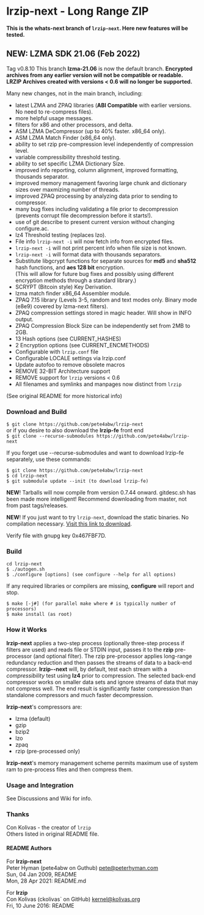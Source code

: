 lrzip-next - Long Range ZIP
======================

**This is the whats-next branch of `lrzip-next`. Here new features will be tested.**

## NEW: LZMA SDK 21.06 (Feb 2022)

Tag v0.8.10
This branch **lzma-21.06** is now the default branch.
**Encrypted archives from any earlier version will not be compatible or readable.**
**LRZIP Archives created with versions < 0.6 will no longer be supported.**

Many new changes, not in the main branch, including:
* latest LZMA and ZPAQ libraries (**ABI Compatible** with earlier versions. No need to re-compress files).
* more helpful usage messages.
* filters for x86 and other processors, and delta.
* ASM LZMA DeCompressor (up to 40% faster. x86_64 only).
* ASM LZMA Match Finder (x86_64 only).
* ability to set rzip pre-compression level independently of compression level.
* variable compressibility threshold testing.
* ability to set specific LZMA Dictionary Size.
* improved info reporting, column alignment, improved formatting, thousands separator.
* improved memory management favoring large chunk and dictionary sizes over maxmizing number of threads.
* improved ZPAQ processing by analyzing data prior to sending to compressor.
* many bug fixes including validating a file prior to decompression (prevents corrupt file decompression before it starts!).
* use of git describe to present current version without changing configure.ac.
* lz4 Threshold testing (replaces lzo).
* File info `lrzip-next -i` will now fetch info from encrypted files.
* `lrzip-next -i` will not print percent info when file size is not known.
* `lrzip-next -i` will format data with thousands separators.
* Substitute libgcrypt functions for separate sources for **md5** and **sha512** hash functions, and **aes 128 bit** encryption.\
(This will allow for future bug fixes and possibly using different encryption methods through a standard library.)
* SCRYPT (Bitcoin style) Key Derivation.
* lzma match finder x86_64 Assembler module.
* ZPAQ 7.15 library (Levels 3-5, random and text modes only. Binary mode (e8e9) covered by lzma-next filters).
* ZPAQ compression settings stored in magic header. Will show in INFO output.
* ZPAQ Compression Block Size can be independently set from 2MB to 2GB.
* 13 Hash options (see CURRENT_HASHES)
* 2 Encryption options (see CURRENT_ENCMETHODS)
* Configurable with `lrzip.conf` file
* Configurable LOCALE settings via lrzip.conf
* Update autofoo to remove obsolete macros
* REMOVE 32-BIT Architecture support
* REMOVE support for `lrzip` versions < 0.6
* All filenames and symlinks and manpages now distinct from `lrzip`

(See original README for more historical info)

### Download and Build
`$ git clone https://github.com/pete4abw/lrzip-next`\
or if you desire to also download the **lrzip-fe** front end\
`$ git clone --recurse-submodules https://github.com/pete4abw/lrzip-next`

If you forget use --recurse-submodules and want to download lrzip-fe separately, use these commands:
```
$ git clone https://github.com/pete4abw/lrzip-next
$ cd lrzip-next
$ git submodule update --init (to download lrzip-fe)
```
**NEW**! Tarballs will now compile from version 0.7.44 onward. gitdesc.sh has been made
more intelligent! Recommend downloading from master, not from past tags/releases.

**NEW**! If you just want to try `lrzip-next`, download the static binaries. No compilation
necessary. [Visit this link to download](https://peterhyman.com/download/lrzip-next/).

Verify file with gnupg key 0x467FBF7D.

### Build
```
cd lrzip-next
$ ./autogen.sh
$ ./configure [options] (see configure --help for all options)
```
If any required libraries or compilers are missing, **configure** will report and stop.
```
$ make [-j#] (for parallel make where # is typically number of processors)
$ make install (as root)
```

### How it Works
**lrzip-next** applies a two-step process (optionally three-step process if filters are used)
and reads file or STDIN input, passes it to the **rzip** pre-processor (and optional filter).
The rzip pre-processor applies long-range redundancy reduction and then passes the streams of
data to a back-end compressor. **lrzip--next** will, by default, test each stream with a *compressibility*
test using **lz4** prior to compression. The selected back-end compressor works on smaller data
sets and ignore streams of data that may not compress well. The end result is significantly
faster compression than standalone compressors and much faster decompression.

**lrzip-next**'s compressors are:
* lzma (default)
* gzip
* bzip2
* lzo
* zpaq
* rzip (pre-processed only)

**lrzip-next**'s memory management scheme permits maximum use of system ram to pre-process files and then compress them.

### Usage and Integration
See Discussions and Wiki for info.

### Thanks
Con Kolivas - the creator of `lrzip`\
Others listed in original README file.

#### README Authors

For **lrzip-next**\
Peter Hyman (pete4abw on Guthub) <pete@peterhyman.com>\
Sun, 04 Jan 2009, README\
Mon, 28 Apr 2021: README.md

For **lrzip**\
Con Kolivas (ckolivas` on GitHub) <kernel@kolivas.org>\
Fri, 10 June 2016: README
